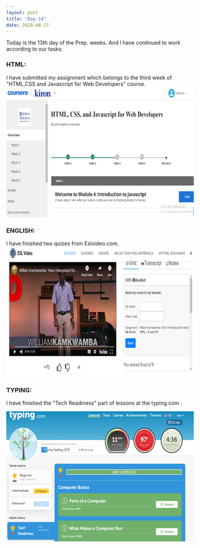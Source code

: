 ```yaml
---
layout: post
title: "Day-14"
date: 2020-08-27
---
```

Today is the 13th day  of the Prep. weeks. And I have continued to work according to our tasks:

<h3> HTML: </h3>
I have submitted my assignment which belongs to the  third week of "HTML,CSS and Javascript for Web Developers" course. 
<img src="/Images/CourseraHtml10.png" alt="day14HTML" height="350">

<h3> ENGLISH: </h3>
I have finished two quizes from Eslvideo.com.

<img src="/Images/EslVideo17.png" alt="day14English" height="350">

<h3> TYPING: </h3>

I have finished the "Tech Readiness" part of lessons at the  typing.com :

<img src="/Images/Typing13.png" alt="day14Typing" height="350">
